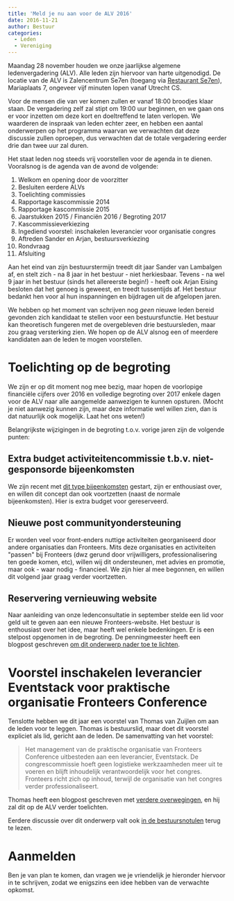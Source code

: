 ```yaml
---
title: 'Meld je nu aan voor de ALV 2016'
date: 2016-11-21
author: Bestuur
categories:
  - Leden
  - Vereniging
---
```


Maandag 28 november houden we onze jaarlijkse algemene ledenvergadering (ALV). Alle leden zijn hiervoor van harte uitgenodigd. De locatie van de ALV is Zalencentrum Se7en (toegang via [Restaurant Se7en](http://www.sevenutrecht.nl/contact/route/)), Mariaplaats 7, ongeveer vijf minuten lopen vanaf Utrecht CS.

Voor de mensen die van ver komen zullen er vanaf 18:00 broodjes klaar staan. De vergadering zelf zal stipt om 19:00 uur beginnen, en we gaan ons er voor inzetten om deze kort en doeltreffend te laten verlopen. We waarderen de inspraak van leden echter zeer, en hebben een aantal onderwerpen op het programma waarvan we verwachten dat deze discussie zullen oproepen, dus verwachten dat de totale vergadering eerder drie dan twee uur zal duren.

Het staat leden nog steeds vrij voorstellen voor de agenda in te dienen. Vooralsnog is de agenda van de avond de volgende:

1. Welkom en opening door de voorzitter
2. Besluiten eerdere ALVs
3. Toelichting commissies
4. Rapportage kascommissie 2014
5. Rapportage kascommissie 2015
6. Jaarstukken 2015 / Financiën 2016 / Begroting 2017
7. Kascommissieverkiezing
8. Ingediend voorstel: inschakelen leverancier voor organisatie congres
9. Aftreden Sander en Arjan, bestuursverkiezing
10. Rondvraag
11. Afsluiting

Aan het eind van zijn bestuurstermijn treedt dit jaar Sander van Lambalgen af, en stelt zich - na 8 jaar in het bestuur - niet herkiesbaar. Tevens - na wel 9 jaar in het bestuur (sinds het allereerste begin!) - heeft ook Arjan Eising besloten dat het genoeg is geweest, en treedt tussentijds af. Het bestuur bedankt hen voor al hun inspanningen en bijdragen uit de afgelopen jaren.

We hebben op het moment van schrijven nog _geen_ nieuwe leden bereid gevonden zich kandidaat te stellen voor een bestuursfunctie. Het bestuur kan theoretisch fungeren met de overgebleven drie bestuursleden, maar zou graag versterking zien. We hopen op de ALV alsnog een of meerdere kandidaten aan de leden te mogen voorstellen.

# Toelichting op de begroting

We zijn er op dit moment nog mee bezig, maar hopen de voorlopige financiële cijfers over 2016 en volledige begroting over 2017 enkele dagen voor de ALV naar alle aangemelde aanwezigen te kunnen opsturen. (Mocht je niet aanwezig kunnen zijn, maar deze informatie wel willen zien, dan is dat natuurlijk ook mogelijk. Laat het ons weten!)

Belangrijkste wijzigingen in de begroting t.o.v. vorige jaren zijn de volgende punten:

## Extra budget activiteitencommissie t.b.v. niet-gesponsorde bijeenkomsten

We zijn recent met [dit type bijeenkomsten](/blog/2016/11/verslag-bijeenkomst-toegankelijkheid) gestart, zijn er enthousiast over, en willen dit concept dan ook voortzetten (naast de normale bijeenkomsten). Hier is extra budget voor gereserveerd.

## Nieuwe post communityondersteuning

Er worden veel voor front-enders nuttige activiteiten georganiseerd door andere organisaties dan Fronteers. Mits deze organisaties en activiteiten "passen" bij Fronteers (dwz gerund door vrijwilligers, professionalisering ten goede komen, etc), willen wij dit ondersteunen, met advies en promotie, maar ook - waar nodig - financieel. We zijn hier al mee begonnen, en willen dit volgend jaar graag verder voortzetten.

## Reservering vernieuwing website

Naar aanleiding van onze ledenconsultatie in september stelde een lid voor geld uit te geven aan een nieuwe Fronteers-website. Het bestuur is enthousiast over het idee, maar heeft wel enkele bedenkingen. Er is een stelpost opgenomen in de begroting. De penningmeester heeft een blogpost geschreven [om dit onderwerp nader toe te lichten](/blog/2016/11/begroting-2017-een-nieuwe-website).

# Voorstel inschakelen leverancier Eventstack voor praktische organisatie Fronteers Conference

Tenslotte hebben we dit jaar een voorstel van Thomas van Zuijlen om aan de leden voor te leggen. Thomas is bestuurslid, maar doet dit voorstel expliciet als lid, gericht aan de leden. De samenvatting van het voorstel:

> Het management van de praktische organisatie van Fronteers Conference uitbesteden aan een leverancier, Eventstack. De congrescommissie hoeft geen logistieke werkzaamheden meer uit te voeren en blijft inhoudelijk verantwoordelijk voor het congres. Fronteers richt zich op inhoud, terwijl de organisatie van het congres verder professionaliseert.

Thomas heeft een blogpost geschreven met [verdere overwegingen](/blog/2016/11/alv-2016-motie-andere-aanpak-organisatie-congres), en hij zal dit op de ALV verder toelichten.

Eerdere discussie over dit onderwerp valt ook [in de bestuursnotulen](/vereniging/bestuur/notulen/04-08-2016) terug te lezen.

# Aanmelden

Ben je van plan te komen, dan vragen we je vriendelijk je hieronder hiervoor in te schrijven, zodat we enigszins een idee hebben van de verwachte opkomst.
